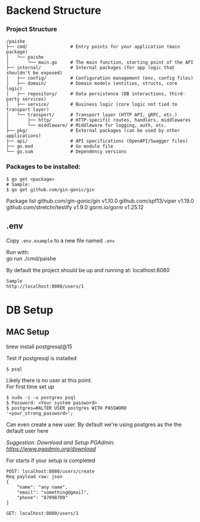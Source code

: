 # Backend Structure

### Project Structure
```
/paishe
├── cmd/                # Entry points for your application (main package)
│   └── paishe
│       └── main.go     # The main function, starting point of the API
├── internal/           # Internal packages (for app logic that shouldn't be exposed)
│   ├── config/         # Configuration management (env, config files)
│   ├── domain/         # Domain models (entities, structs, core logic)
│   ├── repository/     # Data persistence (DB interactions, third-party services)
│   ├── service/        # Business logic (core logic not tied to transport layer)
│   └── transport/      # Transport layer (HTTP API, gRPC, etc.)
│       ├── http/       # HTTP-specific routes, handlers, middlewares
│       └── middleware/ # Middleware for logging, auth, etc.
├── pkg/                # External packages (can be used by other applications)
├── api/                # API specifications (OpenAPI/Swagger files)
├── go.mod              # Go module file
└── go.sum              # Dependency versions
```

### Packages to be installed:
```
$ go get <package>
# Sample:
$ go get github.com/gin-gonic/gin
```
Package list
github.com/gin-gonic/gin v1.10.0
github.com/spf13/viper v1.19.0  
github.com/stretchr/testify v1.9.0
gorm.io/gorm v1.25.12

## .env
Copy `.env.example` to a new file named `.env`

Run with:  
go run ./cmd/paishe

By default the project should be up and running at: localhost:8080
```
Sample
http://localhost:8080/users/1
```

# DB Setup

## MAC Setup
brew install postgresql@15  

Test if postgresql is installed
```
$ psql
```

Likely there is no user at this point.  
For first time set up
```
$ sudo -i -u postgres psql
$ Password: <Your system password>
$ postgres=#ALTER USER postgres WITH PASSWORD '<your_strong_password>';
```
Can even create a new user. By default we're using postgres as the the default user here

_Suggestion: Download and Setup PGAdmin: https://www.pgadmin.org/download_

For starts if your setup is completed  
```
POST: localhost:8080/users/create
Req payload raw: json
{
    "name": "any name",
    "email": "something@gmail",
    "phone": "87098709"
}

GET: localhost:8080/users/1
```

